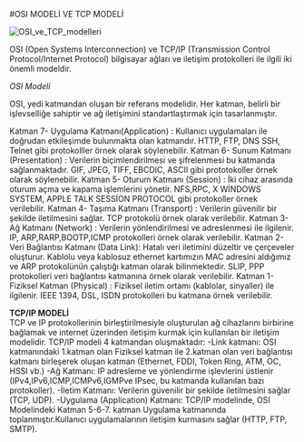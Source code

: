 #OSI MODELİ VE TCP MODELİ <br/>

![OSI_ve_TCP_modelleri](https://github.com/user-attachments/assets/8542530b-08e1-45a7-905f-6811dad61829) <br/>

OSI  (Open Systems Interconnection) ve TCP/IP (Transmission Control Protocol/Internet Protocol) bilgisayar ağları ve iletişim protokolleri ile ilgili iki önemli modeldir.

*OSI Modeli*<br/>

OSI, yedi katmandan oluşan bir referans modelidir. Her katman, belirli bir işlevselliğe sahiptir ve ağ iletişimini standartlaştırmak için tasarlanmıştır. 

Katman 7- Uygulama Katmanı(Application) : Kullanıcı uygulamaları ile doğrudan etkileşimde bulunmakta olan katmandır. HTTP, FTP, DNS SSH, Telnet gibi protokolller örnek olarak söylenebilir.
Katman 6- Sunum Katmanı (Presentation)  : Verilerin biçimlendirilmesi ve şifrelenmesi bu katmanda sağlanmaktadır. GIF, JPEG, TIFF, EBCDIC, ASCII gibi prototokoller örnek olarak söylenebilir.
Katman 5- Oturum Katmanı (Session)      : İki cihaz arasında oturum açma ve kapama işlemlerini yönetir. NFS,RPC, X WİNDOWS SYSTEM, APPLE TALK SESSİON PROTOCOL gibi protokoller örnek verilebilir.
Katman 4- Taşıma Katmanı (Transport)    : Verilerin güvenilir bir şekilde iletilmesini sağlar.  TCP protokolü örnek olarak verilebilir.
Katman 3- Ağ Katmanı  (Network)         : Verilerin yönlendirilmesi ve adreslenmesi ile ilgilenir. IP, ARP,RARP,BOOTP,ICMP protokolleri örnek olarak verilebilir.
Katman 2- Veri Bağlantısı Katmanı (Data Link): Hatalı veri iletimini düzeltir ve çerçeveler oluşturur. Kablolu veya kablosuz ethernet kartımızın MAC adresini aldığımız ve ARP protokolünün çalıştığı katman olarak bilinmektedir.
SLIP, PPP protokolleri veri bağlantısı katmanına örnek olarak verilebilir.
Katman 1- Fiziksel Katman (Physical)    : Fiziksel iletim ortamı (kablolar, sinyaller) ile ilgilenir. IEEE 1394, DSL, ISDN protokolleri bu katmana örnek verilebilir.

**TCP/IP MODELİ** <br/>
TCP ve IP protokollerinin birleştirilmesiyle oluşturulan ağ cihazlarını birbirine bağlamak ve internet üzerinden iletişim kurmak için kullanılan bir iletişim modelidir. 
TCP/IP modeli 4 katmandan oluşmaktadır:
-Link katmanı: OSI katmanındaki 1.katman olan Fiziksel katman ile 2.katman olan veri bağlantısı katmanı birleşerek oluşan katman (Ethernet, FDDI, Token Ring, ATM, OC, HSSI vb.)
-Ağ Katmanı: IP adresleme ve yönlendirme işlevlerini üstlenir (IPv4,IPv6,ICMP,ICMPv6,IGMPve IPsec, bu katmanda kullanılan bazı protokoller).
-İletim Katmanı: Verilerin güvenilir bir şekilde iletilmesini sağlar (TCP, UDP).
-Uygulama (Application) Katmanı: TCP/IP modelinde, OSI Modelindeki Katman 5-6-7. katman Uygulama katmanında toplanmıştır.Kullanıcı uygulamalarının iletişim kurmasını sağlar (HTTP, FTP, SMTP).
